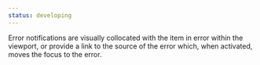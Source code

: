 ```yaml
---
status: developing
---
```


Error notifications are visually collocated with the item in error within the viewport, or provide a link to the source of the error which, when activated, moves the focus to the error.